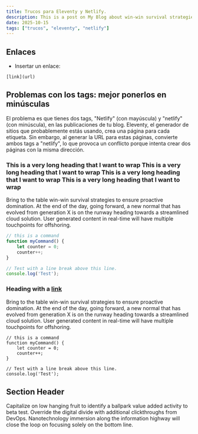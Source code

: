 ```yaml
---
title: Trucos para Eleventy y Netlify.
description: This is a post on My Blog about win-win survival strategies.
date: 2025-10-15
tags: ["trucos", "eleventy", "netlify"]
---
```



## Enlaces

- Insertar un enlace:

`[link](url)`

## Problemas con los tags: mejor ponerlos en minúsculas

El problema es que tienes dos tags, "Netlify" (con mayúscula) y
  "netlify" (con minúscula), en las publicaciones de tu blog. Eleventy,
  el generador de sitios que probablemente estás usando, crea una página
   para cada etiqueta. Sin embargo, al generar la URL para estas
  páginas, convierte ambos tags a "netlify", lo que provoca un
  conflicto porque intenta crear dos páginas con la misma dirección.


### This is a very long heading that I want to wrap This is a very long heading that I want to wrap This is a very long heading that I want to wrap This is a very long heading that I want to wrap

Bring to the table win-win survival strategies to ensure proactive domination. At the end of the day, going forward, a new normal that has evolved from generation X is on the runway heading towards a streamlined cloud solution. User generated content in real-time will have multiple touchpoints for offshoring.

```js
// this is a command
function myCommand() {
	let counter = 0;
	counter++;
}

// Test with a line break above this line.
console.log('Test');
```

### Heading with a [link](#code)

Bring to the table win-win survival strategies to ensure proactive domination. At the end of the day, going forward, a new normal that has evolved from generation X is on the runway heading towards a streamlined cloud solution. User generated content in real-time will have multiple touchpoints for offshoring.

```
// this is a command
function myCommand() {
	let counter = 0;
	counter++;
}

// Test with a line break above this line.
console.log('Test');
```

## Section Header

Capitalize on low hanging fruit to identify a ballpark value added activity to beta test. Override the digital divide with additional clickthroughs from DevOps. Nanotechnology immersion along the information highway will close the loop on focusing solely on the bottom line.
